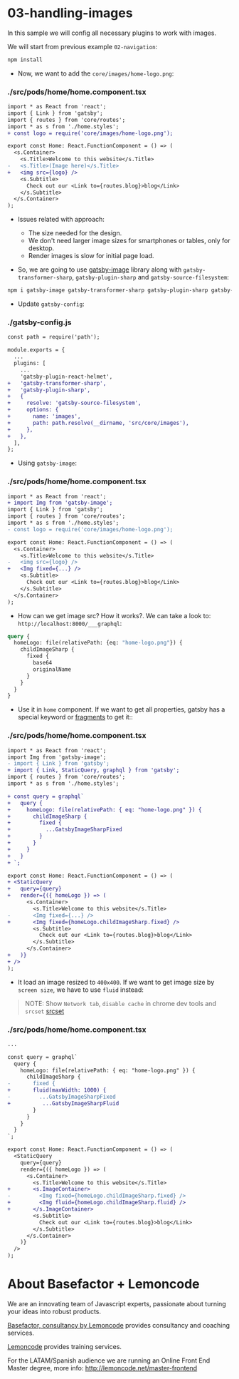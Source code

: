 # 03-handling-images

In this sample we will config all necessary plugins to work with images.

We will start from previous example `02-navigation`:

```bash
npm install
```

- Now, we want to add the `core/images/home-logo.png`:

### ./src/pods/home/home.component.tsx

```diff
import * as React from 'react';
import { Link } from 'gatsby';
import { routes } from 'core/routes';
import * as s from './home.styles';
+ const logo = require('core/images/home-logo.png');

export const Home: React.FunctionComponent = () => (
  <s.Container>
    <s.Title>Welcome to this website</s.Title>
-   <s.Title>(Image here)</s.Title>
+   <img src={logo} />
    <s.Subtitle>
      Check out our <Link to={routes.blog}>blog</Link>
    </s.Subtitle>
  </s.Container>
);
```

- Issues related with approach:
    - The size needed for the design.
    - We don't need larger image sizes for smartphones or tables, only for desktop.
    - Render images is slow for initial page load.

- So, we are going to use [gatsby-image](https://github.com/gatsbyjs/gatsby/tree/master/packages/gatsby-image) library along with `gatsby-transformer-sharp`, `gatsby-plugin-sharp` and `gatsby-source-filesystem`:

```bash
npm i gatsby-image gatsby-transformer-sharp gatsby-plugin-sharp gatsby-source-filesystem -P
```

- Update `gatsby-config`:

### ./gatsby-config.js

```diff
const path = require('path');

module.exports = {
  ...
  plugins: [
    ...
    'gatsby-plugin-react-helmet',
+   'gatsby-transformer-sharp',
+   'gatsby-plugin-sharp',
+   {
+     resolve: 'gatsby-source-filesystem',
+     options: {
+       name: 'images',
+       path: path.resolve(__dirname, 'src/core/images'),
+     },
+   },
  ],
};

```

- Using `gatsby-image`:

### ./src/pods/home/home.component.tsx

```diff
import * as React from 'react';
+ import Img from 'gatsby-image';
import { Link } from 'gatsby';
import { routes } from 'core/routes';
import * as s from './home.styles';
- const logo = require('core/images/home-logo.png');

export const Home: React.FunctionComponent = () => (
  <s.Container>
    <s.Title>Welcome to this website</s.Title>
-   <img src={logo} />
+   <Img fixed={...} />
    <s.Subtitle>
      Check out our <Link to={routes.blog}>blog</Link>
    </s.Subtitle>
  </s.Container>
);

```

- How can we get image src? How it works?. We can take a look to: `http://localhost:8000/___graphql`:

```graphql
query {
  homeLogo: file(relativePath: {eq: "home-logo.png"}) {
    childImageSharp {
      fixed {
        base64
        originalName
      }
    }
  }
}

```

- Use it in `home` component. If we want to get all properties, gatsby has a special keyword or [fragments](https://github.com/gatsbyjs/gatsby/tree/master/packages/gatsby-image#fragments) to get it::

### ./src/pods/home/home.component.tsx

```diff
import * as React from 'react';
import Img from 'gatsby-image';
- import { Link } from 'gatsby';
+ import { Link, StaticQuery, graphql } from 'gatsby';
import { routes } from 'core/routes';
import * as s from './home.styles';

+ const query = graphql`
+   query {
+     homeLogo: file(relativePath: { eq: "home-logo.png" }) {
+       childImageSharp {
+         fixed {
+           ...GatsbyImageSharpFixed
+         }
+       }
+     }
+   }
+ `;

export const Home: React.FunctionComponent = () => (
+ <StaticQuery
+   query={query}
+   render={({ homeLogo }) => (
      <s.Container>
        <s.Title>Welcome to this website</s.Title>
-       <Img fixed={...} />
+       <Img fixed={homeLogo.childImageSharp.fixed} />
        <s.Subtitle>
          Check out our <Link to={routes.blog}>blog</Link>
        </s.Subtitle>
      </s.Container>
+   )}
+ />
);

```

- It load an image resized to `400x400`. If we want to get image size by `screen size`, we have to use `fluid` instead:

> NOTE: Show `Network tab`, `disable cache` in chrome dev tools and `srcset`
> [srcset](https://developer.mozilla.org/en-US/docs/Learn/HTML/Multimedia_and_embedding/Responsive_images)

### ./src/pods/home/home.component.tsx

```diff
...

const query = graphql`
  query {
    homeLogo: file(relativePath: { eq: "home-logo.png" }) {
      childImageSharp {
-       fixed {
+       fluid(maxWidth: 1000) {
-         ...GatsbyImageSharpFixed
+          ...GatsbyImageSharpFluid
        }
      }
    }
  }
`;

export const Home: React.FunctionComponent = () => (
  <StaticQuery
    query={query}
    render={({ homeLogo }) => (
      <s.Container>
        <s.Title>Welcome to this website</s.Title>
+       <s.ImageContainer>
-         <Img fixed={homeLogo.childImageSharp.fixed} />
+         <Img fluid={homeLogo.childImageSharp.fluid} />
+       </s.ImageContainer>
        <s.Subtitle>
          Check out our <Link to={routes.blog}>blog</Link>
        </s.Subtitle>
      </s.Container>
    )}
  />
);

```

# About Basefactor + Lemoncode

We are an innovating team of Javascript experts, passionate about turning your ideas into robust products.

[Basefactor, consultancy by Lemoncode](http://www.basefactor.com) provides consultancy and coaching services.

[Lemoncode](http://lemoncode.net/services/en/#en-home) provides training services.

For the LATAM/Spanish audience we are running an Online Front End Master degree, more info: http://lemoncode.net/master-frontend
